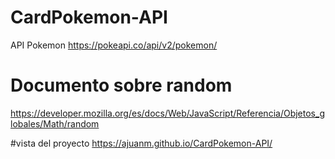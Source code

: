 # CardPokemon-API

API Pokemon
https://pokeapi.co/api/v2/pokemon/


# Documento sobre random
https://developer.mozilla.org/es/docs/Web/JavaScript/Referencia/Objetos_globales/Math/random


#vista del proyecto
https://ajuanm.github.io/CardPokemon-API/
